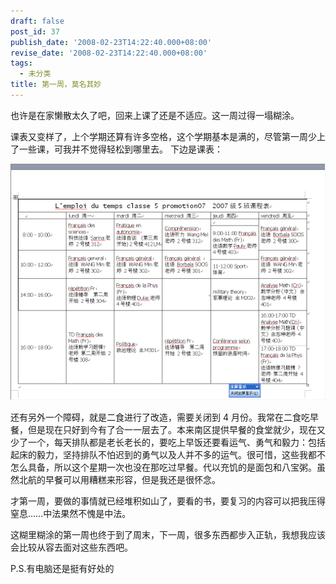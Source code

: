```yaml
---
draft: false
post_id: 37
publish_date: '2008-02-23T14:22:40.000+08:00'
revise_date: '2008-02-23T14:22:40.000+08:00'
tags:
  - 未分类
title: 第一周，莫名其妙
---
```


也许是在家懒散太久了吧，回来上课了还是不适应。这一周过得一塌糊涂。

课表又变样了，上个学期还算有许多空格，这个学期基本是满的，尽管第一周少上了一些课，可我并不觉得轻松到哪里去。
下边是课表：

![第一周，莫名其妙](img_bimg_3949656873220898379.gif)

还有另外一个障碍，就是二食进行了改造，需要关闭到 4 月份。我常在二食吃早餐，但是现在只好到今有了合一一层去了。本来南区提供早餐的食堂就少，现在又少了一个，每天排队都是老长老长的，要吃上早饭还要看运气、勇气和毅力：包括起床的毅力，坚持排队不怕迟到的勇气以及人并不多的运气。很可惜，这些我都不怎么具备，所以这个星期一次也没在那吃过早餐。代以充饥的是面包和八宝粥。虽然北航的早餐可以用糟糕来形容，但是我还是很怀念。

才第一周，要做的事情就已经堆积如山了，要看的书，要复习的内容可以把我压得窒息……中法果然不愧是中法。

这糊里糊涂的第一周也终于到了周末，下一周，很多东西都步入正轨，我想我应该会比较从容去面对这些东西吧。

P.S.有电脑还是挺有好处的
